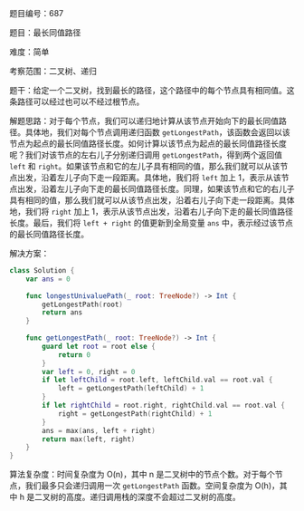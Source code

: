 题目编号：687

题目：最长同值路径

难度：简单

考察范围：二叉树、递归

题干：给定一个二叉树，找到最长的路径，这个路径中的每个节点具有相同值。这条路径可以经过也可以不经过根节点。

解题思路：对于每个节点，我们可以递归地计算从该节点开始向下的最长同值路径。具体地，我们对每个节点调用递归函数 `getLongestPath`，该函数会返回以该节点为起点的最长同值路径长度。如何计算以该节点为起点的最长同值路径长度呢？我们对该节点的左右儿子分别递归调用 `getLongestPath`，得到两个返回值 `left` 和 `right`。如果该节点和它的左儿子具有相同的值，那么我们就可以从该节点出发，沿着左儿子向下走一段距离。具体地，我们将 `left` 加上 1，表示从该节点出发，沿着左儿子向下走的最长同值路径长度。同理，如果该节点和它的右儿子具有相同的值，那么我们就可以从该节点出发，沿着右儿子向下走一段距离。具体地，我们将 `right` 加上 1，表示从该节点出发，沿着右儿子向下走的最长同值路径长度。最后，我们将 `left + right` 的值更新到全局变量 `ans` 中，表示经过该节点的最长同值路径长度。

解决方案：

```swift
class Solution {
    var ans = 0
    
    func longestUnivaluePath(_ root: TreeNode?) -> Int {
        getLongestPath(root)
        return ans
    }
    
    func getLongestPath(_ root: TreeNode?) -> Int {
        guard let root = root else {
            return 0
        }
        var left = 0, right = 0
        if let leftChild = root.left, leftChild.val == root.val {
            left = getLongestPath(leftChild) + 1
        }
        if let rightChild = root.right, rightChild.val == root.val {
            right = getLongestPath(rightChild) + 1
        }
        ans = max(ans, left + right)
        return max(left, right)
    }
}
```

算法复杂度：时间复杂度为 O(n)，其中 n 是二叉树中的节点个数。对于每个节点，我们最多只会递归调用一次 `getLongestPath` 函数。空间复杂度为 O(h)，其中 h 是二叉树的高度。递归调用栈的深度不会超过二叉树的高度。